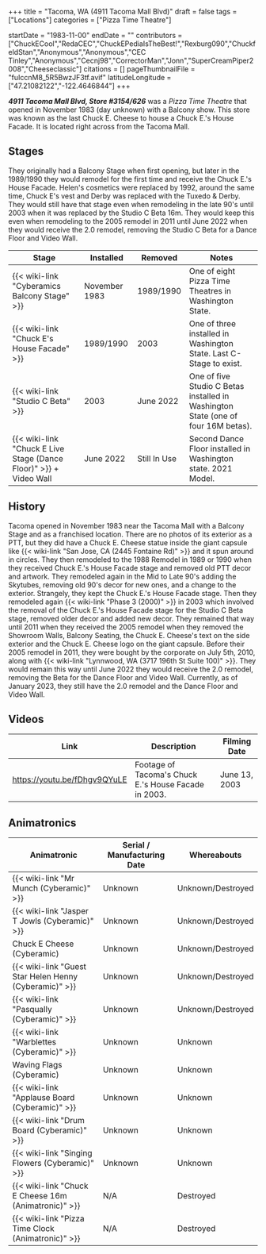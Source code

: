 +++
title = "Tacoma, WA (4911 Tacoma Mall Blvd)"
draft = false
tags = ["Locations"]
categories = ["Pizza Time Theatre"]


startDate = "1983-11-00"
endDate = ""
contributors = ["ChuckECool","RedaCEC","ChuckEPediaIsTheBest!","Rexburg090","ChuckfeldStan","Anonymous","Anonymous","CEC Tinley","Anonymous","Cecnj98","CorrectorMan","Jonn","SuperCreamPiper2008","Cheeseclassic"]
citations = []
pageThumbnailFile = "fuIccnM8_5R5BwzJF3tf.avif"
latitudeLongitude = ["47.21082122","-122.4646844"]
+++

***4911 Tacoma Mall Blvd, Store #3154/626*** was a *Pizza Time Theatre* that opened in November 1983 (day unknown) with a Balcony show. This store was known as the last Chuck E. Cheese to house a Chuck E.'s House Facade. It is located right across from the Tacoma Mall.

## Stages

They originally had a Balcony Stage when first opening, but later in the 1989/1990 they would remodel for the first time and receive the Chuck E.'s House Facade. Helen's cosmetics were replaced by 1992, around the same time, Chuck E's vest and Derby was replaced with the Tuxedo &amp; Derby. They would still have that stage even when remodeling in the late 90's until 2003 when it was replaced by the Studio C Beta 16m. They would keep this even when remodeling to the 2005 remodel in 2011 until June 2022 when they would receive the 2.0 remodel, removing the Studio C Beta for a Dance Floor and Video Wall.

| Stage                                                                   | Installed     | Removed      | Notes                                                                             |
|-------------------------------------------------------------------------|---------------|--------------|-----------------------------------------------------------------------------------|
| {{< wiki-link "Cyberamics Balcony Stage" >}}                      | November 1983 | 1989/1990    | One of eight Pizza Time Theatres in Washington State.                             |
| {{< wiki-link "Chuck E's House Facade" >}}                        | 1989/1990     | 2003         | One of three installed in Washington State. Last C-Stage to exist.                |
| {{< wiki-link "Studio C Beta" >}}                                 | 2003          | June 2022    | One of five Studio C Betas installed in Washington State (one of four 16M betas). |
| {{< wiki-link "Chuck E Live Stage (Dance Floor)" >}} + Video Wall | June 2022     | Still In Use | Second Dance Floor installed in Washington state. 2021 Model.                     |

## History

Tacoma opened in November 1983 near the Tacoma Mall with a Balcony Stage and as a franchised location. There are no photos of its exterior as a PTT, but they did have a Chuck E. Cheese statue inside the giant capsule like {{< wiki-link "San Jose, CA (2445 Fontaine Rd)" >}} and it spun around in circles. They then remodeled to the 1988 Remodel in 1989 or 1990 when they received Chuck E.'s House Facade stage and removed old PTT decor and artwork. They remodeled again in the Mid to Late 90's adding the Skytubes, removing old 90's decor for new ones, and a change to the exterior. Strangely, they kept the Chuck E.'s House Facade stage. Then they remodeled again {{< wiki-link "Phase 3 (2000)" >}} in 2003 which involved the removal of the Chuck E.'s House Facade stage for the Studio C Beta stage, removed older decor and added new decor. They remained that way until 2011 when they received the 2005 remodel when they removed the Showroom Walls, Balcony Seating, the Chuck E. Cheese's text on the side exterior and the Chuck E. Cheese logo on the giant capsule. Before their 2005 remodel in 2011, they were bought by the corporate on July 5th, 2010, along with {{< wiki-link "Lynnwood, WA (3717 196th St Suite 100)" >}}. They would remain this way until June 2022 they would receive the 2.0 remodel, removing the Beta for the Dance Floor and Video Wall. Currently, as of January 2023, they still have the 2.0 remodel and the Dance Floor and Video Wall.

## Videos

| Link                         | Description                                          | Filming Date  |
|------------------------------|------------------------------------------------------|---------------|
| https://youtu.be/fDhgv9QYuLE | Footage of Tacoma's Chuck E.'s House Facade in 2003. | June 13, 2003 |

## Animatronics

| Animatronic                                                  | Serial / Manufacturing Date | Whereabouts       |
|--------------------------------------------------------------|-----------------------------|-------------------|
| {{< wiki-link "Mr Munch (Cyberamic)" >}}               | Unknown                     | Unknown/Destroyed |
| {{< wiki-link "Jasper T Jowls (Cyberamic)" >}}         | Unknown                     | Unknown/Destroyed |
| Chuck E Cheese (Cyberamic)                                   | Unknown                     | Unknown/Destroyed |
| {{< wiki-link "Guest Star Helen Henny (Cyberamic)" >}} | Unknown                     | Unknown/Destroyed |
| {{< wiki-link "Pasqually (Cyberamic)" >}}              | Unknown                     | Unknown/Destroyed |
| {{< wiki-link "Warblettes (Cyberamic)" >}}             | Unknown                     | Unknown           |
| Waving Flags (Cyberamic)                                     | Unknown                     | Unknown           |
| {{< wiki-link "Applause Board (Cyberamic)" >}}         | Unknown                     | Unknown           |
| {{< wiki-link "Drum Board (Cyberamic)" >}}             | Unknown                     | Unknown           |
| {{< wiki-link "Singing Flowers (Cyberamic)" >}}        | Unknown                     | Unknown           |
| {{< wiki-link "Chuck E Cheese 16m (Animatronic)" >}}   | N/A                         | Destroyed         |
| {{< wiki-link "Pizza Time Clock (Animatronic)" >}}     | N/A                         | Destroyed         |